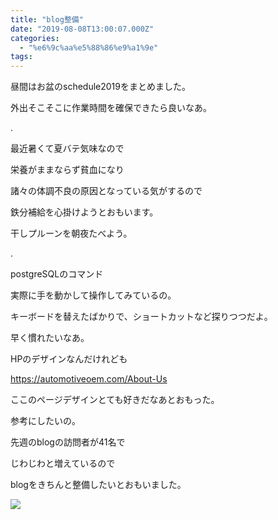 ```yaml
---
title: "blog整備"
date: "2019-08-08T13:00:07.000Z"
categories: 
  - "%e6%9c%aa%e5%88%86%e9%a1%9e"
tags: 
---
```


昼間はお盆のschedule2019をまとめました。

外出そこそこに作業時間を確保できたら良いなあ。

.

最近暑くて夏バテ気味なので

栄養がままならず貧血になり

諸々の体調不良の原因となっている気がするので

鉄分補給を心掛けようとおもいます。

干しプルーンを朝夜たべよう。

.

postgreSQLのコマンド

実際に手を動かして操作してみているの。

キーボードを替えたばかりで、ショートカットなど探りつつだよ。

早く慣れたいなあ。

HPのデザインなんだけれども

https://automotiveoem.com/About-Us

ここのページデザインとても好きだなあとおもった。

参考にしたいの。

先週のblogの訪問者が41名で

じわじわと増えているので

blogをきちんと整備したいとおもいました。

![](/images/2019-08-08_236864733253632015995.png)
